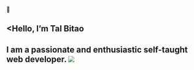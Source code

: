  👋 <h2><Hello, I’m Tal Bitao <h2>
 
 I am a passionate and enthusiastic self-taught web developer.
 <a href='https://www.linkedin.com/in/talbitao/'>
 <img src="https://img.shields.io/badge/LinkedIn-blue?logo=linkedin&logoColor=white&style=for-the-badge" />

 <a/>


<!---
talweb/talweb is a ✨ special ✨ repository because its `README.md` (this file) appears on your GitHub profile.
You can click the Preview link to take a look at your changes.
--->
